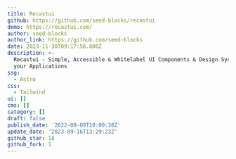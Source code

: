 ```yaml
---
title: Recastui
github: https://github.com/seed-blocks/recastui
demo: https://recastui.com/
author: seed-blocks
author_link: https://github.com/seed-blocks
date: 2023-11-30T09:17:56.808Z
description: >-
  Recastui - Simple, Accessible & Whitelabel UI Components & Design System for
  your Applications
ssg:
  - Astro
css:
  - Tailwind
ui: []
cms: []
category: []
draft: false
publish_date: '2022-09-09T10:00:38Z'
update_date: '2023-09-16T13:29:23Z'
github_star: 18
github_fork: 1
---
```

